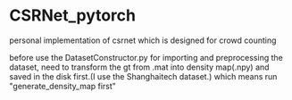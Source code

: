 # CSRNet_pytorch
personal implementation of csrnet which is designed for crowd counting

before use the DatasetConstructor.py for importing and preprocessing the dataset, need to transform the gt from .mat into density map(.npy) and saved in the disk first.(I use the Shanghaitech dataset.) which means run "generate_density_map first"
